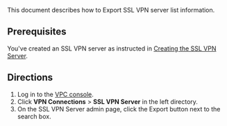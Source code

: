 This document describes how to Export SSL VPN server list information.

## Prerequisites
You've created an SSL VPN server as instructed in [Creating the SSL VPN Server](https://intl.cloud.tencent.com/document/product/1037/43905).

## Directions
1. Log in to the [VPC console](https://console.cloud.tencent.com/vpc/vpc?rid=1).
2. Click **VPN Connections** > **SSL VPN Server** in the left directory.
3. On the SSL VPN Server admin page, click the Export button next to the search box.
![]()
